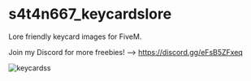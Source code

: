 # s4t4n667_keycardslore
Lore friendly keycard images for FiveM.

Join my Discord for more freebies! --> https://discord.gg/eFsB5ZFxeq

![keycardss](https://github.com/user-attachments/assets/dbf2736c-b774-4d73-8758-76a3740a8f6f)
